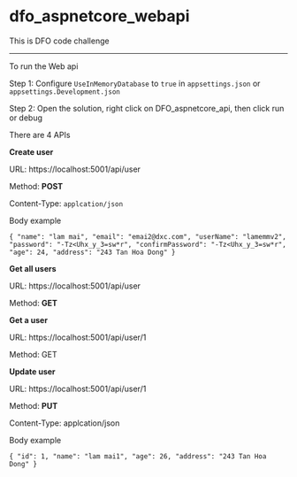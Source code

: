 # dfo_aspnetcore_webapi
This is DFO code challenge

-----------------------------------------------------

To run the Web api

Step 1: Configure `UseInMemoryDatabase` to `true` in `appsettings.json` or `appsettings.Development.json`

Step 2: Open the solution, right click on DFO_aspnetcore_api, then click run or debug

There are 4 APIs 


**Create user**

URL: https://localhost:5001/api/user

Method: **POST**

Content-Type: `applcation/json`

Body example

`{
  "name": "lam mai",
  "email": "emai2@dxc.com",
  "userName": "lamemmv2",
  "password": "-Tz<Uhx_y_3=sw*r",
  "confirmPassword": "-Tz<Uhx_y_3=sw*r",
  "age": 24,
  "address": "243 Tan Hoa Dong"
}`

**Get all users**

URL: https://localhost:5001/api/user

Method: **GET**

**Get a user**

URL: https://localhost:5001/api/user/1

Method: GET

**Update user**

URL: https://localhost:5001/api/user/1

Method: **PUT**

Content-Type: applcation/json

Body example

`{
  "id": 1,
  "name": "lam mai1",
  "age": 26,
  "address": "243 Tan Hoa Dong"
}`
